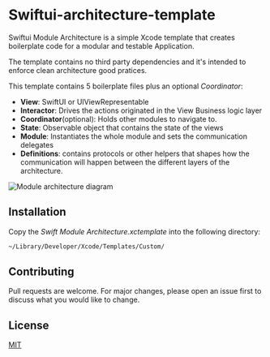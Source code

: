 
# Swiftui-architecture-template

Swiftui Module Architecture is a simple Xcode template that creates boilerplate code for a modular and testable Application.

The template contains no third party dependencies and it's intended to enforce clean architecture good pratices.

This template contains 5 boilerplate files plus an optional *Coordinator*: 

* __View__: SwiftUI or UIViewRepresentable  
* __Interactor__: Drives the actions originated in the View Business logic layer
* __Coordinator__(optional): Holds other modules to navigate to.
* __State__: Observable object that contains the state of the views
* __Module__: Instantiates the whole module and sets the communication delegates
* __Definitions__: contains protocols or other helpers that shapes how the communication will happen between the different layers of the architecture. 

![Module architecture diagram](https://github.com/mvcsantos/swiftui-architecture-template/blob/master/module-architecture.png)


## Installation

Copy the *Swift Module Architecture.xctemplate* into the following directory:

```bash
~/Library/Developer/Xcode/Templates/Custom/
```


## Contributing
Pull requests are welcome. For major changes, please open an issue first to discuss what you would like to change.


## License
[MIT](https://choosealicense.com/licenses/mit/)
